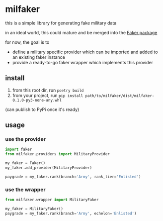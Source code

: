 # milfaker
this is a simple library for generating fake military data

in an ideal world, this could mature and be merged into the [Faker package](https://pypi.org/project/Faker/)

for now, the goal is to
- define a military specific provider which can be imported and added to an existing faker instance
- provide a ready-to-go faker wrapper which implements this provider

## install
1. from this root dir, run `poetry build`
2. from your project, run `pip install path/to/milfaker/dist/milfaker-0.1.0-py3-none-any.whl`

(can publish to PyPi once it's ready)


## usage
### use the provider
```python
import faker
from milfaker.providers import MilitaryProvider

my_faker = Faker()
my_faker.add_provider(MilitaryProvider)

paygrade = my_faker.rank(branch='Army', rank_tier='Enlisted')
```

### use the wrapper
```python
from milfaker.wrapper import MilitaryFaker

my_faker = MilitaryFaker()
paygrade = my_faker.rank(branch='Army', echelon='Enlisted')
```
